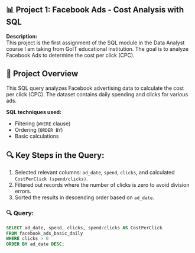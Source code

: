 ## 📊 Project 1: Facebook Ads - Cost Analysis with SQL  
**Description:**  
This project is the first assignment of the SQL module in the Data Analyst course I am taking from GoIT educational institution. The goal is to analyze Facebook Ads to determine the cost per click (CPC).  

## 📝 Project Overview
This SQL query analyzes Facebook advertising data to calculate the cost per click (CPC). The dataset contains daily spending and clicks for various ads.

**SQL techniques used:**  
- Filtering (`WHERE` clause)  
- Ordering (`ORDER BY`)  
- Basic calculations  

## 🔍 Key Steps in the Query:
1. Selected relevant columns: `ad_date`, `spend`, `clicks`, and calculated `CostPerClick (spend/clicks)`.
2. Filtered out records where the number of clicks is zero to avoid division errors.
3. Sorted the results in descending order based on `ad_date`.

### 🔍 Query:
```sql
SELECT ad_date, spend, clicks, spend/clicks AS CostPerClick
FROM facebook_ads_basic_daily
WHERE clicks > 0
ORDER BY ad_date DESC;
